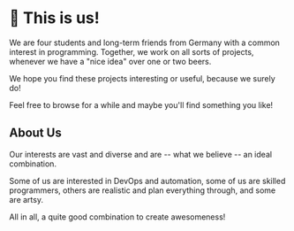 # :wave: This is us!

We are four students and long-term friends from Germany with a common interest in programming.
Together, we work on all sorts of projects, whenever we have a "nice idea" over one or two beers.

We hope you find these projects interesting or useful, because we surely do!

Feel free to browse for a while and maybe you'll find something you like!

## About Us

Our interests are vast and diverse and are -- what we believe -- an ideal combination.

Some of us are interested in DevOps and automation, some of us are skilled programmers,
others are realistic and plan everything through, and some are artsy.

All in all, a quite good combination to create awesomeness!
